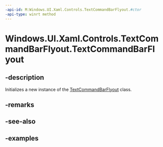 ```yaml
---
-api-id: M:Windows.UI.Xaml.Controls.TextCommandBarFlyout.#ctor
-api-type: winrt method
---
```


<!-- Method syntax.
public TextCommandBarFlyout.TextCommandBarFlyout()
-->

# Windows.UI.Xaml.Controls.TextCommandBarFlyout.TextCommandBarFlyout

## -description

Initializes a new instance of the [TextCommandBarFlyout](textcommandbarflyout.md) class.

## -remarks

## -see-also

## -examples

